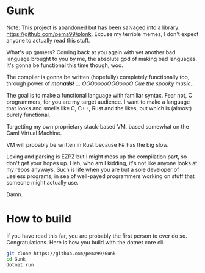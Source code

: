 # Gunk
Note: This project is abandoned but has been salvaged into a library: https://github.com/pema99/plonk. Excuse my terrible memes, I don't expect anyone to actually read this stuff.

What's up gamers? Coming back at you again with yet another bad language brought to you by me, the absolute god of making bad languages.
It's gonna be functional this time though, woo.

The compiler is gonna be written (hopefully) completely functionally too, through power of ***monads!*** *... OOOooooOOOoooO Cue the spooky music.*.

The goal is to make a functional language with familiar syntax. Fear not, C programmers, for you are my target audience. I want to make a language that looks and smells like C, C++, Rust and the likes, but which is (almost) purely functional.

Targetting my own proprietary stack-based VM, based somewhat on the Caml Virtual Machine.

VM will probably be written in Rust because F# has the big slow.

Lexing and parsing is EZPZ but I might mess up the compilation part, so don't get your hopes up. Heh, who am I kidding, it's not like anyone looks at my repos anyways. Such is life when you are but a sole developer of useless programs, in sea of well-payed programmers working on stuff that someone might actually use.

Damn.

# How to build
If you have read this far, you are probably the first person to ever do so. Congratulations. Here is how you build with the dotnet core cli:
```sh
git clone https://github.com/pema99/Gunk
cd Gunk
dotnet run
```
